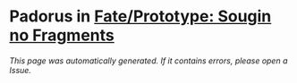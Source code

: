 # Padorus in [Fate/Prototype: Sougin no Fragments](https://myanimelist.net/manga/61005/Fate_Prototype__Sougin_no_Fragments)

###### This page was automatically generated. If it contains errors, please open a Issue.
